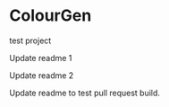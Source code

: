 # ColourGen
test project

Update readme 1

Update readme 2

Update readme to test pull request build.
